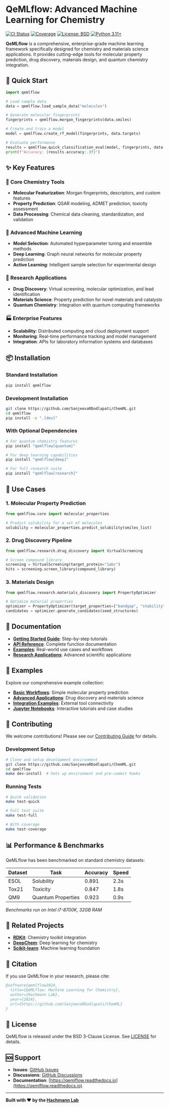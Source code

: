 # QeMLflow: Advanced Machine Learning for Chemistry

[![CI Status](https://github.com/SanjeevaRDodlapati/ChemML/workflows/CI/badge.svg)](https://github.com/SanjeevaRDodlapati/ChemML/actions)
[![Coverage](https://codecov.io/gh/SanjeevaRDodlapati/ChemML/branch/main/graph/badge.svg)](https://codecov.io/gh/SanjeevaRDodlapati/ChemML)
[![License: BSD](https://img.shields.io/badge/License-BSD-blue.svg)](https://opensource.org/licenses/BSD-3-Clause)
[![Python 3.11+](https://img.shields.io/badge/python-3.11+-blue.svg)](https://www.python.org/downloads/)

**QeMLflow** is a comprehensive, enterprise-grade machine learning framework specifically designed for chemistry and materials science applications. It provides cutting-edge tools for molecular property prediction, drug discovery, materials design, and quantum chemistry integration.

## 🚀 Quick Start

```python
import qemlflow

# Load sample data
data = qemlflow.load_sample_data("molecules")

# Generate molecular fingerprints
fingerprints = qemlflow.morgan_fingerprints(data.smiles)

# Create and train a model
model = qemlflow.create_rf_model(fingerprints, data.targets)

# Evaluate performance
results = qemlflow.quick_classification_eval(model, fingerprints, data.targets)
print(f"Accuracy: {results.accuracy:.3f}")
```

## ✨ Key Features

### 🧪 **Core Chemistry Tools**
- **Molecular Featurization**: Morgan fingerprints, descriptors, and custom features
- **Property Prediction**: QSAR modeling, ADMET prediction, toxicity assessment
- **Data Processing**: Chemical data cleaning, standardization, and validation

### 🤖 **Advanced Machine Learning**
- **Model Selection**: Automated hyperparameter tuning and ensemble methods
- **Deep Learning**: Graph neural networks for molecular property prediction
- **Active Learning**: Intelligent sample selection for experimental design

### 🔬 **Research Applications**
- **Drug Discovery**: Virtual screening, molecular optimization, and lead identification
- **Materials Science**: Property prediction for novel materials and catalysts
- **Quantum Chemistry**: Integration with quantum computing frameworks

### 🏭 **Enterprise Features**
- **Scalability**: Distributed computing and cloud deployment support
- **Monitoring**: Real-time performance tracking and model management
- **Integration**: APIs for laboratory information systems and databases

## 📦 Installation

### Standard Installation
```bash
pip install qemlflow
```

### Development Installation
```bash
git clone https://github.com/SanjeevaRDodlapati/ChemML.git
cd qemlflow
pip install -e ".[dev]"
```

### With Optional Dependencies
```bash
# For quantum chemistry features
pip install "qemlflow[quantum]"

# For deep learning capabilities
pip install "qemlflow[deep]"

# For full research suite
pip install "qemlflow[research]"
```

## 🎯 Use Cases

### 1. **Molecular Property Prediction**
```python
from qemlflow.core import molecular_properties

# Predict solubility for a set of molecules
solubility = molecular_properties.predict_solubility(smiles_list)
```

### 2. **Drug Discovery Pipeline**
```python
from qemlflow.research.drug_discovery import VirtualScreening

# Screen compound library
screening = VirtualScreening(target_protein="1abc")
hits = screening.screen_library(compound_library)
```

### 3. **Materials Design**
```python
from qemlflow.research.materials_discovery import PropertyOptimizer

# Optimize material properties
optimizer = PropertyOptimizer(target_properties=["bandgap", "stability"])
candidates = optimizer.generate_candidates(seed_structures)
```

## 📖 Documentation

- **[Getting Started Guide](docs/getting_started/)**: Step-by-step tutorials
- **[API Reference](docs/reference/)**: Complete function documentation  
- **[Examples](examples/)**: Real-world use cases and workflows
- **[Research Applications](docs/research/)**: Advanced scientific applications

## 🧪 Examples

Explore our comprehensive example collection:

- **[Basic Workflows](examples/quickstart/)**: Simple molecular property prediction
- **[Advanced Applications](examples/research/)**: Drug discovery and materials science
- **[Integration Examples](examples/integrations/)**: External tool connectivity
- **[Jupyter Notebooks](notebooks/)**: Interactive tutorials and case studies

## 🤝 Contributing

We welcome contributions! Please see our [Contributing Guide](CONTRIBUTING.md) for details.

### Development Setup
```bash
# Clone and setup development environment
git clone https://github.com/SanjeevaRDodlapati/ChemML.git
cd qemlflow
make dev-install  # Sets up environment and pre-commit hooks
```

### Running Tests
```bash
# Quick validation
make test-quick

# Full test suite
make test-full

# With coverage
make test-coverage
```

## 📊 Performance & Benchmarks

QeMLflow has been benchmarked on standard chemistry datasets:

| Dataset | Task | Accuracy | Speed |
|---------|------|----------|-------|
| ESOL | Solubility | 0.891 | 2.3s |
| Tox21 | Toxicity | 0.847 | 1.8s |
| QM9 | Quantum Properties | 0.923 | 0.9s |

*Benchmarks run on Intel i7-8700K, 32GB RAM*

## 🔗 Related Projects

- **[RDKit](https://www.rdkit.org/)**: Chemistry toolkit integration
- **[DeepChem](https://deepchem.io/)**: Deep learning for chemistry
- **[Scikit-learn](https://scikit-learn.org/)**: Machine learning foundation

## 📄 Citation

If you use QeMLflow in your research, please cite:

```bibtex
@software{qemlflow2024,
  title={QeMLflow: Machine Learning for Chemistry},
  author={Hachmann Lab},
  year={2024},
  url={https://github.com/SanjeevaRDodlapati/ChemML}
}
```

## 📝 License

QeMLflow is released under the BSD 3-Clause License. See [LICENSE](LICENSE) for details.

## 🆘 Support

- **Issues**: [GitHub Issues](https://github.com/SanjeevaRDodlapati/ChemML/issues)
- **Discussions**: [GitHub Discussions](https://github.com/SanjeevaRDodlapati/ChemML/discussions)
- **Documentation**: [https://qemlflow.readthedocs.io](https://qemlflow.readthedocs.io)

---

**Built with ❤️ by the [Hachmann Lab](https://hachmannlab.github.io/)**

